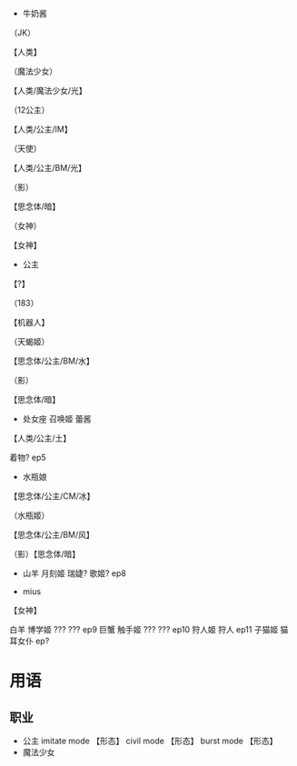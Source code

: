 - 牛奶酱

（JK）

 【人类】

（魔法少女）

 【人类/魔法少女/光】

（12公主）

 【人类/公主/IM】

（天使）

 【人类/公主/BM/光】

（影）

【思念体/暗】

（女神）

 【女神】

- 公主

 【?】

（183）

 【机器人】

（天蝎姬）

 【思念体/公主/BM/水】

（影）

【思念体/暗】

- 处女座 召唤姬 蕾酱

【人类/公主/土】

 着物? ep5

- 水瓶娘

 【思念体/公主/CM/冰】

（水瓶姬）

 【思念体/公主/BM/风】

（影）【思念体/暗】

- 山羊 月刻姬 瑞婕? 歌姬? ep8

- mius

 【女神】

白羊 博学姬 ??? ??? ep9
巨蟹 触手姬 ??? ??? ep10
狩人姬 狩人 ep11
子猫姬 猫耳女仆 ep?

# 用语

## 职业

- 公主
imitate mode 【形态】
civil mode 【形态】
burst mode 【形态】
- 魔法少女
